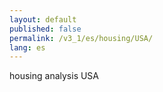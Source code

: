 ```yaml
---
layout: default
published: false
permalink: /v3_1/es/housing/USA/
lang: es
---
```


housing analysis USA
